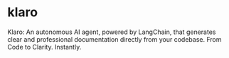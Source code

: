 # klaro
Klaro: An autonomous AI agent, powered by LangChain, that generates clear and professional documentation directly from your codebase. From Code to Clarity. Instantly.
